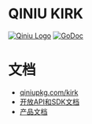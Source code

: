 QINIU KIRK
===============
[![Qiniu Logo](http://open.qiniudn.com/logo.png)](http://qiniu.com/)
[![GoDoc](https://godoc.org/qiniupkg.com/kirk?status.svg)](https://godoc.org/qiniupkg.com/kirk)

文档
===============
- [qiniupkg.com/kirk](https://godoc.org/qiniupkg.com/kirk)
- [开放API和SDK文档](http://kirk-docs.qiniu.com/apidocs/?go)
- [产品文档](http://kirk-docs.qiniu.com/)
